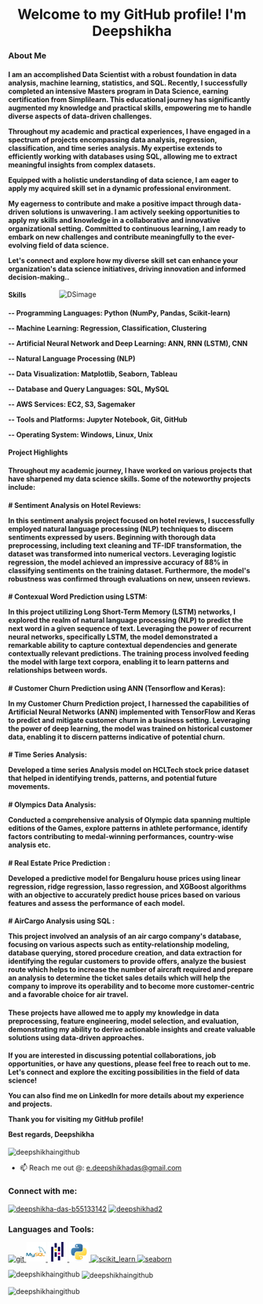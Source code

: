 <h1 align="center">Welcome to my GitHub profile! I'm Deepshikha</h1>
<h3 align="left">About Me</h3>
<h4>
I am an accomplished Data Scientist with a robust foundation in data analysis, machine learning, statistics, and SQL. Recently, I successfully completed an intensive Masters program in Data Science, earning certification from Simplilearn. This educational journey has significantly augmented my knowledge and practical skills, empowering me to handle diverse aspects of data-driven challenges.

Throughout my academic and practical experiences, I have engaged in a spectrum of projects encompassing data analysis, regression, classification, and time series analysis. My expertise extends to efficiently working with databases using SQL, allowing me to extract meaningful insights from complex datasets.

Equipped with a holistic understanding of data science, I am eager to apply my acquired skill set in a dynamic professional environment. 

My eagerness to contribute and make a positive impact through data-driven solutions is unwavering. I am actively seeking opportunities to apply my skills and knowledge in a collaborative and innovative organizational setting. Committed to continuous learning, I am ready to embark on new challenges and contribute meaningfully to the ever-evolving field of data science.

Let's connect and explore how my diverse skill set can enhance your organization's data science initiatives, driving innovation and informed decision-making..</h4>

<img align="right" alt="DSimage" width="400" src="https://digitalcreativemind.com/wp-content/uploads/2021/06/Analytics_amp_Data_Science.gif">
  
<h4> Skills </h4>

<h4>

-- Programming Languages: Python (NumPy, Pandas, Scikit-learn)
  
-- Machine Learning: Regression, Classification, Clustering

-- Artificial Neural Network and Deep Learning: ANN, RNN (LSTM), CNN

-- Natural Language Processing (NLP)
  
-- Data Visualization: Matplotlib, Seaborn, Tableau
  
-- Database and Query Languages: SQL, MySQL

-- AWS Services: EC2, S3, Sagemaker
  
-- Tools and Platforms: Jupyter Notebook, Git, GitHub 

-- Operating System: Windows, Linux, Unix </h4>
  
  <h4>Project Highlights </h4>
  
 <h4>
Throughout my academic journey, I have worked on various projects that have sharpened my data science skills. Some of the noteworthy projects include:</h4>

<h4>
# Sentiment Analysis on Hotel Reviews: 
  
In this sentiment analysis project focused on hotel reviews, I successfully employed natural language processing (NLP) techniques to discern sentiments expressed by users. Beginning with thorough data preprocessing, including text cleaning and TF-IDF transformation, the dataset was transformed into numerical vectors. Leveraging logistic regression, the model achieved an impressive accuracy of 88% in classifying sentiments on the training dataset. Furthermore, the model's robustness was confirmed through evaluations on new, unseen reviews.</h4>

<h4>
# Contexual Word Prediction using LSTM: 
  
In this project utilizing Long Short-Term Memory (LSTM) networks, I explored the realm of natural language processing (NLP) to predict the next word in a given sequence of text. Leveraging the power of recurrent neural networks, specifically LSTM, the model demonstrated a remarkable ability to capture contextual dependencies and generate contextually relevant predictions. The training process involved feeding the model with large text corpora, enabling it to learn patterns and relationships between words.</h4>

<h4>
# Customer Churn Prediction using ANN (Tensorflow and Keras): 
  
In my Customer Churn Prediction project, I harnessed the capabilities of Artificial Neural Networks (ANN) implemented with TensorFlow and Keras to predict and mitigate customer churn in a business setting. Leveraging the power of deep learning, the model was trained on historical customer data, enabling it to discern patterns indicative of potential churn.</h4>
  
<h4>
# Time Series Analysis: 
  
Developed a time series Analysis model on HCLTech stock price dataset that helped in identifying trends, patterns, and potential future movements.</h4>

<h4>
# Olympics Data Analysis:
  
Conducted a comprehensive analysis of Olympic data spanning multiple editions of the Games, explore patterns in athlete performance, identify factors contributing to medal-winning performances, country-wise analysis etc.</h4>

<h4>
# Real Estate Price Prediction : 
  
Developed a predictive model for Bengaluru house prices using linear regression, ridge regression, lasso regression, and XGBoost algorithms with an objective to accurately predict house prices based on various features and assess the performance of each model.</h4>

<h4>
# AirCargo Analysis using SQL : 
  
This project involved an analysis of an air cargo company's database, focusing on various aspects such as entity-relationship modeling, database querying, stored procedure creation, and data extraction for identifying the regular customers to provide offers, analyze the busiest route which helps to increase the number of aircraft required and prepare an analysis to determine the ticket sales details which will help the company to improve its operability and to become more customer-centric and a favorable choice for air travel.</h4>

<h4>
These projects have allowed me to apply my knowledge in data preprocessing, feature engineering, model selection, and evaluation, demonstrating my ability to derive actionable insights and create valuable solutions using data-driven approaches. </h4>

<h4>
If you are interested in discussing potential collaborations, job opportunities, or have any questions, please feel free to reach out to me. Let's connect and explore the exciting possibilities in the field of data science!

You can also find me on LinkedIn for more details about my experience and projects.

Thank you for visiting my GitHub profile!

Best regards,
Deepshikha
</h4>
  
<p align="left"> <img src="https://komarev.com/ghpvc/?username=deepshikhaingithub&label=Profile%20views&color=0e75b6&style=flat" alt="deepshikhaingithub" /> </p>

- 📫 Reach me out @: e.deepshikhadas@gmail.com

<h3 align="left">Connect with me:</h3>
<p align="left">
<a href="https://linkedin.com/in/deepshikha-das-b55133142" target="blank"><img align="center" src="https://raw.githubusercontent.com/rahuldkjain/github-profile-readme-generator/master/src/images/icons/Social/linked-in-alt.svg" alt="deepshikha-das-b55133142" height="30" width="40" /></a>
<a href="https://kaggle.com/deepshikhad2" target="blank"><img align="center" src="https://raw.githubusercontent.com/rahuldkjain/github-profile-readme-generator/master/src/images/icons/Social/kaggle.svg" alt="deepshikhad2" height="30" width="40" /></a>
</p>

<h3 align="left">Languages and Tools:</h3>
<p align="left"> <a href="https://git-scm.com/" target="_blank" rel="noreferrer"> <img src="https://www.vectorlogo.zone/logos/git-scm/git-scm-icon.svg" alt="git" width="40" height="40"/> </a> <a href="https://www.mysql.com/" target="_blank" rel="noreferrer"> <img src="https://raw.githubusercontent.com/devicons/devicon/master/icons/mysql/mysql-original-wordmark.svg" alt="mysql" width="40" height="40"/> </a> <a href="https://pandas.pydata.org/" target="_blank" rel="noreferrer"> <img src="https://raw.githubusercontent.com/devicons/devicon/2ae2a900d2f041da66e950e4d48052658d850630/icons/pandas/pandas-original.svg" alt="pandas" width="40" height="40"/> </a> <a href="https://www.python.org" target="_blank" rel="noreferrer"> <img src="https://raw.githubusercontent.com/devicons/devicon/master/icons/python/python-original.svg" alt="python" width="40" height="40"/> </a> <a href="https://scikit-learn.org/" target="_blank" rel="noreferrer"> <img src="https://upload.wikimedia.org/wikipedia/commons/0/05/Scikit_learn_logo_small.svg" alt="scikit_learn" width="40" height="40"/> </a> <a href="https://seaborn.pydata.org/" target="_blank" rel="noreferrer"> <img src="https://seaborn.pydata.org/_images/logo-mark-lightbg.svg" alt="seaborn" width="40" height="40"/> </a> </p>

<p><img align="left" src="https://github-readme-stats.vercel.app/api/top-langs?username=deepshikhaingithub&show_icons=true&locale=en&layout=compact" alt="deepshikhaingithub" /></p>

<p>&nbsp;<img align="center" src="https://github-readme-stats.vercel.app/api?username=deepshikhaingithub&show_icons=true&locale=en" alt="deepshikhaingithub" /></p>

<p><img align="center" src="https://github-readme-streak-stats.herokuapp.com/?user=deepshikhaingithub&" alt="deepshikhaingithub" /></p>


